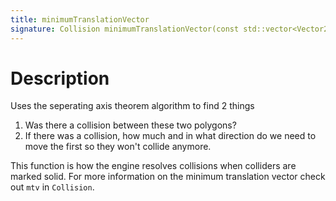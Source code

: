 ```yaml
---
title: minimumTranslationVector
signature: Collision minimumTranslationVector(const std::vector<Vector2>& poly1, const std::vector<Vector2>&poly2)
---
```


# Description
Uses the seperating axis theorem algorithm to find 2 things

1. Was there a collision between these two polygons?
2. If there was a collision, how much and in what direction do we need to move the first so they won't collide anymore.

This function is how the engine resolves collisions when colliders are marked solid. For more information on the minimum translation vector check out `mtv` in `Collision`.
